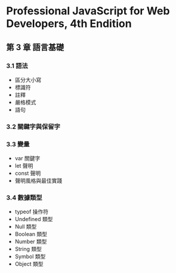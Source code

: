 # Professional JavaScript for Web Developers, 4th Endition

## 第 3 章 語言基礎

### 3.1 語法

- 區分大小寫
- 標識符
- 註釋
- 嚴格模式
- 語句

### 3.2 關鍵字與保留字

### 3.3 變量

- var 關鍵字
- let 聲明
- const 聲明
- 聲明風格與最佳實踐

### 3.4 數據類型

- typeof 操作符
- Undefined 類型
- Null 類型
- Boolean 類型
- Number 類型
- String 類型
- Symbol 類型
- Object 類型

